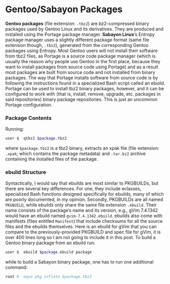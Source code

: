 # Gentoo/Sabayon Packages

**Gentoo packages** (file extension: `.tbz2`) are bz2-compressed binary packages used by Gentoo Linux and its derivatives. They are produced and installed using the Portage package manager. **Sabayon Linux**’s Entropy package manager uses a slightly different package format (same file extension though, `.tbz2`), generated from the corresponding Gentoo packages using Entropy. Most Gentoo users will not install their software from tbz2 files, as Portage is a source code package manager (which is usually the reason why people use Gentoo in the first place, because they want to install packages from source code using Portage) and as a result most packages are built from source code and not installed from binary packages. The way that Portage installs software from source code is by following the instructions found in a specialized Bash script called an ebuild. Portage can be used to install tbz2 binary packages, however, and it can be configured to work with (that is, install, remove, upgrade, etc. packages in said repositories) binary package repositories. This is just an uncommon Portage configuration.

### Package Contents

Running:

```sh
user $  qtbz2 $package.tbz2
```

where `$package.tbz2` is a tbz2 binary, extracts an xpak file (file extension: `.xpak`; which contains the package metadata) and `.tar.bz2` archive containing the installed files of the package.

### ebuild Structure

Syntactically, I would say that ebuilds are most similar to PKGBUILDs, but there are several key differences. For one, they include eclasses, specialized Bash functions designed specifically for ebuilds, many of which are poorly documented, in my opinion. Secondly, PKGBUILDs are all named `PKGBUILD`, while ebuilds only share the same file extension `.ebuild`. Their name consists of the package’s name and its version, e.g., gVim 7.4.1342 would have an ebuild named `gvim-7.4.1342.ebuild`. ebuilds also come with manifests (files entitled `Manifest`) that include checksums for all the source files and the ebuilds themselves. Here is an ebuild for gVim that you can compare to the previously-provided PKGBUILD and spec file for gVim, it is over 400 lines long so I am not going to include it in this post. To build a Gentoo binary package from an ebuild run:

```sh
user $  ebuild $package.ebuild package
```

while to build a Sabayon binary package, one has to run one additional command:

```sh
root #  equo pkg inflate $package.tbz2
```
